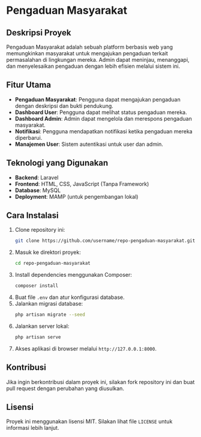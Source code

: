 # Pengaduan Masyarakat

## Deskripsi Proyek

Pengaduan Masyarakat adalah sebuah platform berbasis web yang memungkinkan masyarakat untuk mengajukan pengaduan terkait permasalahan di lingkungan mereka. Admin dapat meninjau, menanggapi, dan menyelesaikan pengaduan dengan lebih efisien melalui sistem ini.

## Fitur Utama

-   **Pengaduan Masyarakat**: Pengguna dapat mengajukan pengaduan dengan deskripsi dan bukti pendukung.
-   **Dashboard User**: Pengguna dapat melihat status pengaduan mereka.
-   **Dashboard Admin**: Admin dapat mengelola dan merespons pengaduan masyarakat.
-   **Notifikasi**: Pengguna mendapatkan notifikasi ketika pengaduan mereka diperbarui.
-   **Manajemen User**: Sistem autentikasi untuk user dan admin.

## Teknologi yang Digunakan

-   **Backend**: Laravel
-   **Frontend**: HTML, CSS, JavaScript (Tanpa Framework)
-   **Database**: MySQL
-   **Deployment**: MAMP (untuk pengembangan lokal)

## Cara Instalasi

1. Clone repository ini:
    ```sh
    git clone https://github.com/username/repo-pengaduan-masyarakat.git
    ```
2. Masuk ke direktori proyek:
    ```sh
    cd repo-pengaduan-masyarakat
    ```
3. Install dependencies menggunakan Composer:
    ```sh
    composer install
    ```
4. Buat file `.env` dan atur konfigurasi database.
5. Jalankan migrasi database:
    ```sh
    php artisan migrate --seed
    ```
6. Jalankan server lokal:
    ```sh
    php artisan serve
    ```
7. Akses aplikasi di browser melalui `http://127.0.0.1:8000`.

## Kontribusi

Jika ingin berkontribusi dalam proyek ini, silakan fork repository ini dan buat pull request dengan perubahan yang diusulkan.

## Lisensi

Proyek ini menggunakan lisensi MIT. Silakan lihat file `LICENSE` untuk informasi lebih lanjut.
